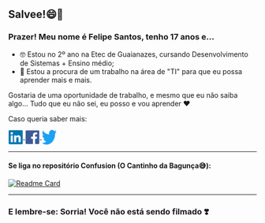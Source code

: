 ## Salvee!😄🤩

### Prazer! Meu nome é Felipe Santos, tenho 17 anos e...

- 🤓 Estou no 2º ano na Etec de Guaianazes, cursando Desenvolvimento de Sistemas + Ensino médio;
- 🥰 Estou a procura de um trabalho na área de "TI" para que eu possa aprender mais e mais.

Gostaria de uma oportunidade de trabalho, e mesmo que eu não saiba algo... Tudo que eu não sei, eu posso e vou aprender ❤️

Caso queria saber mais:

<a href="https://www.linkedin.com/in/felipe-santos-de-almeida-a211301b8/" target="_blank">
  <img align="center" alt="Felipe Santos-LinkedIn" height="30" width="30" src="https://raw.githubusercontent.com/devicons/devicon/master/icons/linkedin/linkedin-original.svg" style="max-width:100%;">
</a>
<a href="https://www.facebook.com/profile.php?id=100006484145243" target="_blank">
  <img align="center" alt="Felipe Santos-Facebook" height="30" width="30" src="https://raw.githubusercontent.com/devicons/devicon/master/icons/facebook/facebook-original.svg" style="max-width:100%;">
</a>
<a href="https://twitter.com/programad0" target="_blank">
  <img align="center" alt="Felipe Santos-Twitter" height="30" width="30" src="https://raw.githubusercontent.com/devicons/devicon/master/icons/twitter/twitter-original.svg" style="max-width:100%;">
</a>

___

#### Se liga no repositório **Confusion** (O Cantinho da Bagunça😅):

[![Readme Card](https://github-readme-stats.vercel.app/api/pin/?username=Felipesco&repo=Confusion)](https://github.com/Felipesco/Confusion)

___

### E lembre-se: Sorria! Você **não** está sendo filmado ❣️
